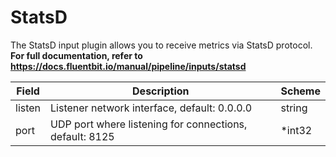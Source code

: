 # StatsD

The StatsD input plugin allows you to receive metrics via StatsD protocol.<br /> **For full documentation, refer to https://docs.fluentbit.io/manual/pipeline/inputs/statsd**


| Field | Description | Scheme |
| ----- | ----------- | ------ |
| listen | Listener network interface, default: 0.0.0.0 | string |
| port | UDP port where listening for connections, default: 8125 | *int32 |
